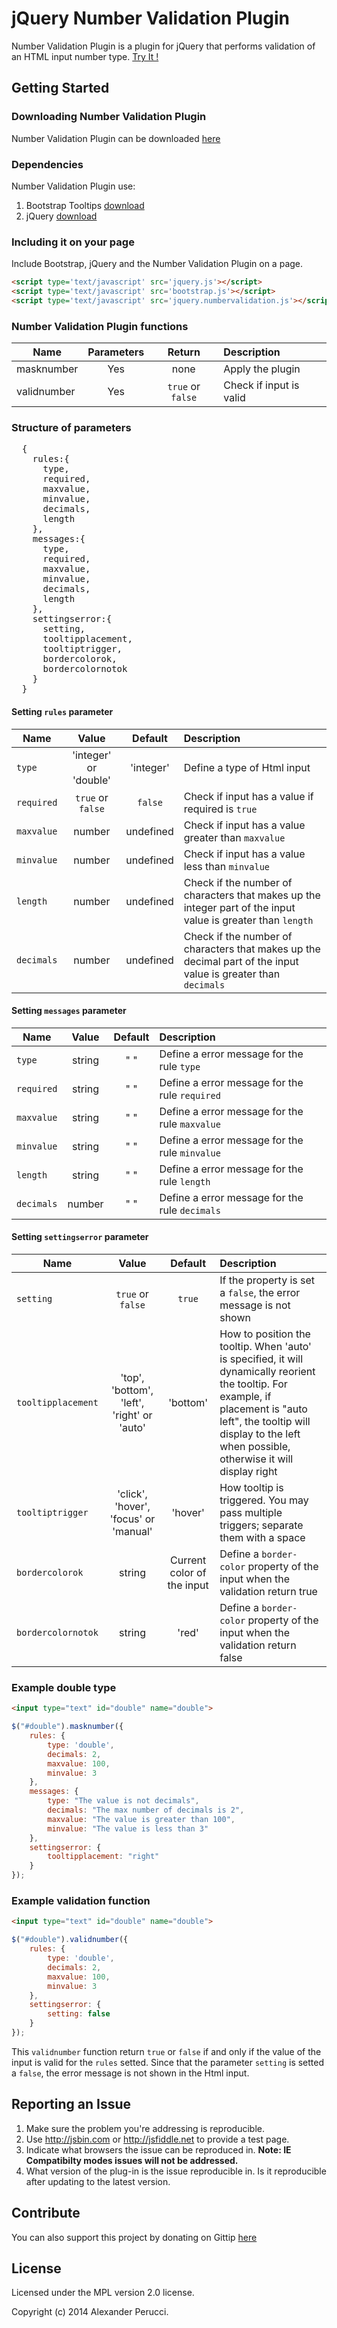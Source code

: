 jQuery Number Validation Plugin
=======================

Number Validation Plugin is a plugin for jQuery that performs validation of an HTML input number type. [Try It !](http://jquerynumbervalidation.altervista.org/)

## Getting Started

### Downloading Number Validation Plugin

Number Validation Plugin can be downloaded [here](https://github.com/prednaxela/jquery.numbervalidation/archive/master.zip)

### Dependencies

Number Validation Plugin use:

 1. Bootstrap Tooltips [download](http://getbootstrap.com/)
 2. jQuery [download](http://jquery.com/) 
 
### Including it on your page

Include Bootstrap, jQuery and the Number Validation Plugin on a page.

```html
<script type='text/javascript' src='jquery.js'></script>
<script type='text/javascript' src='bootstrap.js'></script>
<script type='text/javascript' src='jquery.numbervalidation.js'></script>
```
### Number Validation Plugin functions
| Name          | Parameters      |Return            | Description  |
| ------------- |:---------------:|:----------------:|:------------|
| masknumber    | Yes             | none             | Apply the plugin |
| validnumber   | Yes             | `true` or `false`| Check if input is valid|

### Structure of parameters
<pre>
  {
    rules:{
      type,
      required,
      maxvalue,
      minvalue,
      decimals,
      length
    },  
    messages:{
      type,
      required,
      maxvalue,
      minvalue,
      decimals,
      length
    },
    settingserror:{
      setting,
      tooltipplacement,
      tooltiptrigger,
      bordercolorok,
      bordercolornotok
    }
  }
</pre>

#### Setting `rules` parameter

| Name          | Value           |Default      | Description  |
| ------------- |:---------------------:|:-------------:|:------------|
| `type`          | 'integer' or 'double' | 'integer'     | Define a type of Html input|
| `required`      | `true` or `false`         | `false`         | Check if input has a value if required is `true`|
| `maxvalue`      | number                | undefined     | Check if input has a value greater than `maxvalue` |
| `minvalue`      | number                | undefined     | Check if input has a value less than `minvalue`  |
| `length`        | number                | undefined     | Check if the number of characters that makes up the integer part of the input value is greater than `length` |
| `decimals`      | number                | undefined     | Check if the number of characters that makes up the decimal part of the input value is greater than `decimals` |

#### Setting `messages` parameter
| Name          | Value  |Default | Description  |
| ------------- |:------:|:------:|:------------|
| `type`        | string | " "     | Define a error message for the rule `type`|
| `required`    | string | " "     | Define a error message for the rule  `required`|
| `maxvalue`    | string | " "     | Define a error message for the rule  `maxvalue` |
| `minvalue`    | string | " "     | Define a error message for the rule  `minvalue`|
| `length`      | string | " "     | Define a error message for the rule  `length`|
| `decimals`    | number | " "     | Define a error message for the rule  `decimals`|

#### Setting `settingserror` parameter
| Name               | Value  |Default | Description  |
| ------------------ |:------:|:------:|:------------|
| `setting`    |`true` or `false`         | `true`     |If the property is set a `false`, the error message is not shown   |
| `tooltipplacement` | 'top', 'bottom', 'left', 'right' or 'auto' | 'bottom' | How to position the tooltip. When 'auto' is specified, it will dynamically reorient the tooltip. For example, if placement is "auto left", the tooltip will display to the left when possible, otherwise it will display right|
| `tooltiptrigger`   | 'click', 'hover', 'focus' or 'manual' | 'hover'     | How tooltip is triggered. You may pass multiple triggers; separate them with a space|
| `bordercolorok`    | string | Current color of the input     | Define a `border-color` property of the input when the validation return true |
| `bordercolornotok` | string | 'red'     | Define a `border-color` property of the input when the validation return false |

### Example double type
```html
<input type="text" id="double" name="double">
```

```javascript
$("#double").masknumber({
    rules: {
        type: 'double',
        decimals: 2,
        maxvalue: 100,
        minvalue: 3
    },
    messages: {
        type: "The value is not decimals",
        decimals: "The max number of decimals is 2",
        maxvalue: "The value is greater than 100",
        minvalue: "The value is less than 3"
    },
    settingserror: {
        tooltipplacement: "right"
    }
});
```
### Example validation function

```html
<input type="text" id="double" name="double">
```

```javascript
$("#double").validnumber({
    rules: {
        type: 'double',
        decimals: 2,
        maxvalue: 100,
        minvalue: 3
    },
    settingserror: {
        setting: false
    }
});
```
This `validnumber` function return `true` or `false` if and only if the value of the input is valid for the `rules` setted. Since that the parameter `setting` is setted a `false`, the error message is not shown in the Html input.

## Reporting an Issue

1. Make sure the problem you're addressing is reproducible.
2. Use http://jsbin.com or http://jsfiddle.net to provide a test page.
3. Indicate what browsers the issue can be reproduced in. **Note: IE Compatibilty modes issues will not be addressed.**
4. What version of the plug-in is the issue reproducible in. Is it reproducible after updating to the latest version.

## Contribute
You can also support this project by donating on Gittip [here](https://www.gittip.com/prednaxela/)

## License
Licensed under the MPL version 2.0 license.

Copyright (c) 2014 Alexander Perucci.
